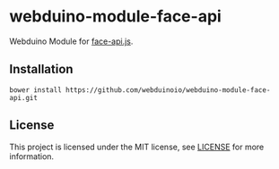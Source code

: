 # webduino-module-face-api

Webduino Module for [face-api.js](https://github.com/justadudewhohacks/face-api.js).

## Installation

```shell
bower install https://github.com/webduinoio/webduino-module-face-api.git
```

## License

This project is licensed under the MIT license, see [LICENSE](LICENSE) for more information.
